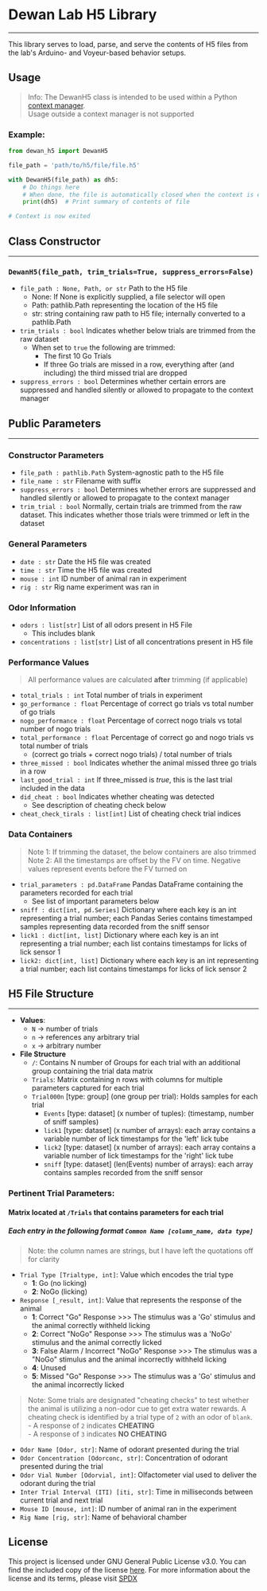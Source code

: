 # Dewan Lab H5 Library

---

This library serves to load, parse, and serve the contents of H5 files from the lab's Arduino- and Voyeur-based behavior setups.

## Usage
> Info: The DewanH5 class is intended to be used within a Python [context manager](https://docs.python.org/3/reference/datamodel.html#context-managers).  
> Usage outside a context manager is not supported

### Example:
```python
from dewan_h5 import DewanH5

file_path = 'path/to/h5/file/file.h5'

with DewanH5(file_path) as dh5:
    # Do things here
    # When done, the file is automatically closed when the context is exited
    print(dh5)  # Print summary of contents of file

# Context is now exited
```

## Class Constructor

---

### `DewanH5(file_path, trim_trials=True, suppress_errors=False)`

- `file_path : None, Path, or str` Path to the H5 file
  - None: If None is explicitly supplied, a file selector will open
  - Path: pathlib.Path representing the location of the H5 file
  - str: string containing raw path to H5 file; internally converted to a pathlib.Path
- `trim_trials : bool` Indicates whether below trials are trimmed from the raw dataset
  - When set to `true` the following are trimmed:
      - The first 10 Go Trials
      - If three Go trials are missed in a row, everything after (and including) the third missed trial are dropped
- `suppress_errors : bool` Determines whether certain errors are suppressed and handled silently or allowed to propagate to the context manager

## Public Parameters

---

### Constructor Parameters
- `file_path : pathlib.Path` System-agnostic path to the H5 file
- `file_name : str` Filename with suffix
- `suppress_errors : bool` Determines whether errors are suppressed and handled silently or allowed to propagate to the context manager
- `trim_trial : bool` Normally, certain trials are trimmed from the raw dataset. This indicates whether those trials were trimmed or left in the dataset

### General Parameters
- `date : str` Date the H5 file was created
- `time : str` Time the H5 file was created
- `mouse : int` ID number of animal ran in experiment
- `rig : str` Rig name experiment was ran in
### Odor Information
- `odors : list[str]` List of all odors present in H5 File
  - This includes blank
- `concentrations : list[str]` List of all concentrations present in H5 file
### Performance Values
> All performance values are calculated **after** trimming (if applicable)
- `total_trials : int` Total number of trials in experiment
- `go_performance : float` Percentage of correct go trials vs total number of go trials
- `nogo_performance : float` Percentage of correct nogo trials vs total number of nogo trials
- `total_performance : float` Percentage of correct go and nogo trials vs total number of trials
  - (correct go trials + correct nogo trials) / total number of trials
- `three_missed : bool` Indicates whether the animal missed three go trials in a row
- `last_good_trial : int` If three_missed is _true_, this is the last trial included in the data
- `did_cheat : bool` Indicates whether cheating was detected
  - See description of cheating check below
- `cheat_check_tirals : list[int]` List of cheating check trial indices
### Data Containers
> Note 1: If trimming the dataset, the below containers are also trimmed  
> Note 2: All the timestamps are offset by the FV on time. Negative values represent events before the FV turned on

- `trial_parameters : pd.DataFrame` Pandas DataFrame containing the parameters recorded for each trial
  - See list of important parameters below
- `sniff : dict[int, pd.Series]` Dictionary where each key is an int representing a trial number; each Pandas Series contains timestamped samples representing data recorded from the sniff sensor
- `lick1 : dict[int, list]` Dictionary where each key is an int representing a trial number; each list contains timestamps for licks of lick sensor 1
- `lick2: dict[int, list]` Dictionary where each key is an int representing a trial number; each list contains timestamps for licks of lick sensor 2

## H5 File Structure
___
- **Values**:
  - `N` -> number of trials 
  - `n` -> references any arbitrary trial
  - `x` -> arbitrary number
- **File Structure**
  - `/`: Contains N number of Groups for each trial with an additional group containing the trial data matrix
  - `Trials`: Matrix containing n rows with columns for multiple parameters captured for each trial
  - `Trial000n` [type: group] (one group per trial): Holds samples for each trial
    - `Events` [type: dataset] (x number of tuples): (timestamp, number of sniff samples)
    - `lick1` [type: dataset] (x number of arrays): each array contains a variable number of lick timestamps for the 'left' lick tube
    - `lick2` [type: dataset] (x number of arrays): each array contains a variable number of lick timestamps for the 'right' lick tube
    - `sniff` [type: dataset]  (len(Events) number of arrays): each array contains samples recorded from the sniff sensor

### Pertinent Trial Parameters:
#### Matrix located at `/Trials` that contains parameters for each trial
##### Each entry in the following format `Common Name [column_name, data type]`
> Note: the column names are strings, but I have left the quotations off for clarity
- `Trial Type [Trialtype, int]`: Value which encodes the trial type
  - **1**: Go (no licking)
  - **2**: NoGo (licking)
- `Response [_result, int]`: Value that represents the response of the animal
  - **1**: Correct "Go" Response >>> The stimulus was a 'Go' stimulus and the animal correctly withheld licking
  - **2**: Correct "NoGo" Response >>> The stimulus was a 'NoGo' stimulus and the animal correctly licked 
  - **3**: False Alarm / Incorrect "NoGo" Response >>> The stimulus was a "NoGo" stimulus and the animal incorrectly withheld licking
  - **4**: Unused
  - **5**: Missed "Go" Response >>> The stimulus was a 'Go' stimulus and the animal incorrectly licked

>Note: Some trials are designated "cheating checks" to test whether the animal is utilizing a non-odor cue to get
 extra water rewards. A cheating check is identified by a trial type of `2` with an odor of `blank`.  
> \- A response of `2` indicates **CHEATING**  
 \- A response of `3` indicates **NO CHEATING**

- `Odor Name [Odor, str]`: Name of odorant presented during the trial
- `Odor Concentration [Odorconc, str]`: Concentration of odorant presented during the trial
- `Odor Vial Number [Odorvial, int]`: Olfactometer vial used to deliver the odorant during the trial
- `Inter Trial Interval (ITI) [iti, str]`: Time in milliseconds between current trial and next trial
- `Mouse ID [mouse, int]`: ID number of animal ran in the experiment
- `Rig Name [rig, str]`: Name of behavioral chamber 

## License

This project is licensed under GNU General Public License v3.0. You can find the included copy of the license [here](LICENSE.txt). For more information about the license and its terms, please visit [SPDX](https://spdx.org/licenses/GPL-3.0-or-later.html)